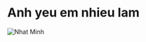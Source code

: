 # Anh yeu em nhieu lam

![Nhat Minh](https://github.com/anhtri2407/instaAutomation/blob/main/d7b087341d27fc79a536.jpg)
